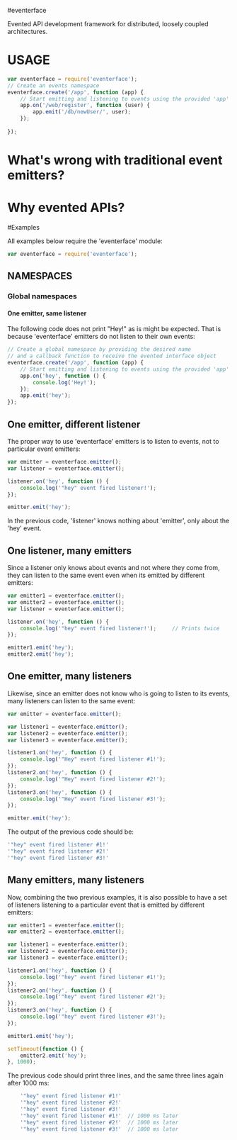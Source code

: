 #eventerface

Evented API development framework for distributed, loosely coupled architectures.

# USAGE

``` js
var eventerface = require('eventerface');
// Create an events namespace
eventerface.create('/app', function (app) {
    // Start emitting and listening to events using the provided 'app' emitter
    app.on('/web/register', function (user) {
        app.emit('/db/newUser/', user);
    });
    
});
```

# What's wrong with traditional event emitters?


# Why evented APIs?


#Examples


All examples below require the 'eventerface' module:

``` js
var eventerface = require('eventerface');
```

## NAMESPACES

### Global namespaces

#### One emitter, same listener

The following code does not print "Hey!" as is might be expected. That is because 'eventerface' emitters do not listen to their own events:

``` js
// Create a global namespace by providing the desired name
// and a callback function to receive the evented interface object
eventerface.create('/app', function (app) {
    // Start emitting and listening to events using the provided 'app' emitter
    app.on('hey', function () {
        console.log('Hey!');
    });
    app.emit('hey');
});
```


## One emitter, different listener

The proper way to use 'eventerface' emitters is to listen to events, not to particular event emitters:

``` js
var emitter = eventerface.emitter();
var listener = eventerface.emitter();

listener.on('hey', function () {
    console.log('"hey" event fired listener!');
});

emitter.emit('hey');
```

In the previous code, 'listener' knows nothing about 'emitter', only about the 'hey' event.


## One listener, many emitters

Since a listener only knows about events and not where they come from, they can listen to the same event even when its emitted by different emitters:

``` js
var emitter1 = eventerface.emitter();
var emitter2 = eventerface.emitter();
var listener = eventerface.emitter();

listener.on('hey', function () {
    console.log('"hey" event fired listener!');     // Prints twice
});

emitter1.emit('hey');
emitter2.emit('hey');
```

## One emitter, many listeners

Likewise, since an emitter does not know who is going to listen to its events, many listeners can listen to the same event:

``` js
var emitter = eventerface.emitter();

var listener1 = eventerface.emitter();
var listener2 = eventerface.emitter();
var listener3 = eventerface.emitter();

listener1.on('hey', function () {
    console.log('"Hey" event fired listener #1!');
});
listener2.on('hey', function () {
    console.log('"Hey" event fired listener #2!');
});
listener3.on('hey', function () {
    console.log('"Hey" event fired listener #3!');
});

emitter.emit('hey');
```

The output of the previous code should be:
``` js
'"hey" event fired listener #1!'
'"hey" event fired listener #2!'
'"hey" event fired listener #3!'
```

## Many emitters, many listeners

Now, combining the two previous examples, it is also possible to have a set of listeners listening to a particular event that is emitted by different emitters:

``` js
var emitter1 = eventerface.emitter();
var emitter2 = eventerface.emitter();

var listener1 = eventerface.emitter();
var listener2 = eventerface.emitter();
var listener3 = eventerface.emitter();

listener1.on('hey', function () {
    console.log('"hey" event fired listener #1!');
});
listener2.on('hey', function () {
    console.log('"hey" event fired listener #2!');
});
listener3.on('hey', function () {
    console.log('"hey" event fired listener #3!');
});

emitter1.emit('hey');

setTimeout(function () { 
    emitter2.emit('hey');
}, 1000);
```

The previous code should print three lines, and the same three lines again after 1000 ms: 
``` js
    '"hey" event fired listener #1!'
    '"hey" event fired listener #2!'
    '"hey" event fired listener #3!'
    '"hey" event fired listener #1!'  // 1000 ms later
    '"hey" event fired listener #2!'  // 1000 ms later
    '"hey" event fired listener #3!'  // 1000 ms later
```
